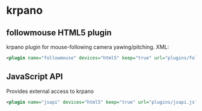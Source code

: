 # krpano

## followmouse HTML5 plugin
krpano plugin for mouse-following camera yawing/pitching. XML:
```xml
<plugin name="followmouse" devices="html5" keep="true" url="plugins/followmouse.js" enabled="true"  />
```

## JavaScript API
Provides external access to krpano
```xml
<plugin name="jsapi" devices="html5" keep="true" url="plugins/jsapi.js" enabled="true" hotspotclassformat="hotspot" />
```
